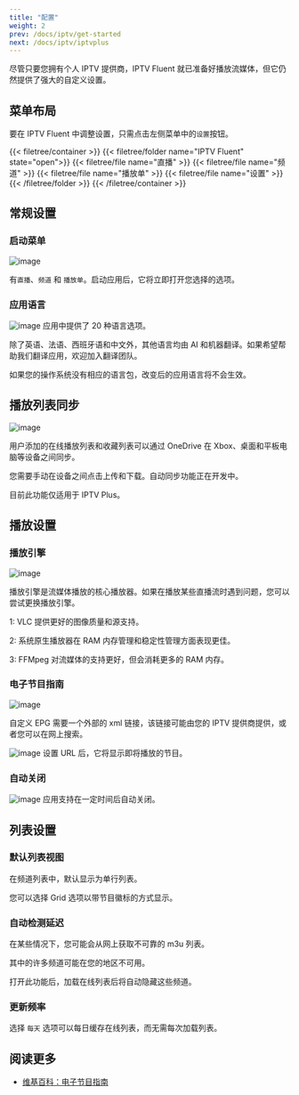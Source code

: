 ```yaml
---
title: "配置"
weight: 2
prev: /docs/iptv/get-started
next: /docs/iptv/iptvplus
---
```


尽管只要您拥有个人 IPTV 提供商，IPTV Fluent 就已准备好播放流媒体，但它仍然提供了强大的自定义设置。

<!--more-->
## 菜单布局

要在 IPTV Fluent 中调整设置，只需点击左侧菜单中的`设置`按钮。

{{< filetree/container >}}
{{< filetree/folder name="IPTV Fluent" state="open">}}
{{< filetree/file name="直播" >}}
{{< filetree/file name="频道" >}}
{{< filetree/file name="播放单" >}}
{{< filetree/file name="设置" >}}
{{< /filetree/folder >}}
{{< /filetree/container >}}


## 常规设置
### 启动菜单

![image](https://od.lk/s/200607426_u0Sx5/launchmenu.png)

有`直播`、`频道` 和 `播放单`。启动应用后，它将立即打开您选择的选项。

### 应用语言
![image](https://od.lk/s/200607851_yegn7/language.png)
应用中提供了 20 种语言选项。

除了英语、法语、西班牙语和中文外，其他语言均由 AI 和机器翻译。如果希望帮助我们翻译应用，欢迎加入翻译团队。

如果您的操作系统没有相应的语言包，改变后的应用语言将不会生效。

## 播放列表同步
![image](https://od.lk/s/200608026_n1oNA/sync.png)

用户添加的在线播放列表和收藏列表可以通过 OneDrive 在 Xbox、桌面和平板电脑等设备之间同步。

您需要手动在设备之间点击上传和下载。自动同步功能正在开发中。

目前此功能仅适用于 IPTV Plus。

## 播放设置
### 播放引擎
![image](https://od.lk/s/200609031_t4bhu/playbackengine.png)

播放引擎是流媒体播放的核心播放器。如果在播放某些直播流时遇到问题，您可以尝试更换播放引擎。

1: VLC 提供更好的图像质量和源支持。

2: 系统原生播放器在 RAM 内存管理和稳定性管理方面表现更佳。

3: FFMpeg 对流媒体的支持更好，但会消耗更多的 RAM 内存。

### 电子节目指南
![image](https://od.lk/s/200611282_LCp8I/EPG.png)

自定义 EPG 需要一个外部的 xml 链接，该链接可能由您的 IPTV 提供商提供，或者您可以在网上搜索。

![image](https://od.lk/s/200612577_CWt9Q/epg2.png)
设置 URL 后，它将显示即将播放的节目。

### 自动关闭
![image](https://od.lk/s/200612991_jD6Gx/autosleep.png)
应用支持在一定时间后自动关闭。

## 列表设置
### 默认列表视图

在频道列表中，默认显示为单行列表。

您可以选择 Grid 选项以带节目徽标的方式显示。

### 自动检测延迟

在某些情况下，您可能会从网上获取不可靠的 m3u 列表。

其中的许多频道可能在您的地区不可用。

打开此功能后，加载在线列表后将自动隐藏这些频道。

### 更新频率

选择 `每天` 选项可以每日缓存在线列表，而无需每次加载列表。


## 阅读更多

- [维基百科：电子节目指南](https://en.wikipedia.org/wiki/Electronic_program_guide)